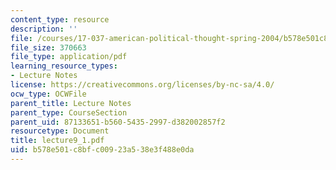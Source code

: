 ```yaml
---
content_type: resource
description: ''
file: /courses/17-037-american-political-thought-spring-2004/b578e501c8bfc00923a538e3f488e0da_lecture9_1.pdf
file_size: 370663
file_type: application/pdf
learning_resource_types:
- Lecture Notes
license: https://creativecommons.org/licenses/by-nc-sa/4.0/
ocw_type: OCWFile
parent_title: Lecture Notes
parent_type: CourseSection
parent_uid: 87133651-b560-5435-2997-d382002857f2
resourcetype: Document
title: lecture9_1.pdf
uid: b578e501-c8bf-c009-23a5-38e3f488e0da
---
```

